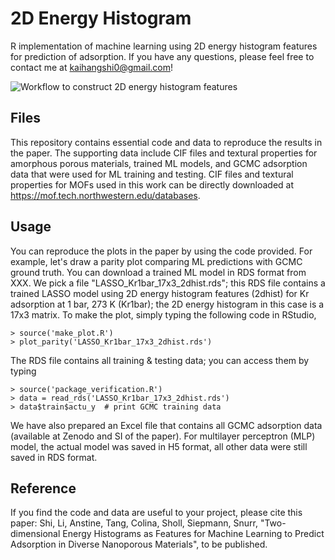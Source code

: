 # 2D Energy Histogram
R implementation of machine learning using 2D energy histogram features for prediction of adsorption. If you have any questions, please feel free to contact me at kaihangshi0@gmail.com!<br/>

![Workflow to construct 2D energy histogram features](https://github.com/snurr-group/2D-energy-histogram/blob/main/feature_engineering_scheme.jpg)

## Files
This repository contains essential code and data to reproduce the results in the paper. The supporting data include CIF files and textural properties for amorphous porous materials, trained ML models, and GCMC adsorption data that were used for ML training and testing. CIF files and textural properties for MOFs used in this work can be directly downloaded at https://mof.tech.northwestern.edu/databases.

## Usage
You can reproduce the plots in the paper by using the code provided. For example, let's draw a parity plot comparing ML predictions with GCMC ground truth. You can download a trained ML model in RDS format from XXX. We pick a file "LASSO_Kr1bar_17x3_2dhist.rds"; this RDS file contains a trained LASSO model using 2D energy histogram features (2dhist) for Kr adsorption at 1 bar, 273 K (Kr1bar); the 2D energy histogram in this case is a 17x3 matrix. To make the plot, simply typing the following code in RStudio,
```
> source('make_plot.R')
> plot_parity('LASSO_Kr1bar_17x3_2dhist.rds')
```
The RDS file contains all training & testing data; you can access them by typing
```
> source('package_verification.R')
> data = read_rds('LASSO_Kr1bar_17x3_2dhist.rds')
> data$train$actu_y  # print GCMC training data
```
We have also prepared an Excel file that contains all GCMC adsorption data (available at Zenodo and SI of the paper). For multilayer perceptron (MLP) model, the actual model was saved in H5 format, all other data were still saved in RDS format.

## Reference
If you find the code and data are useful to your project, please cite this paper: 
Shi, Li, Anstine, Tang, Colina, Sholl, Siepmann, Snurr, "Two-dimensional Energy Histograms as Features for Machine Learning to Predict Adsorption in Diverse Nanoporous Materials", to be published.
